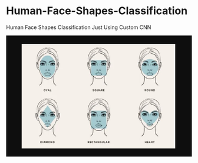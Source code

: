 # Human-Face-Shapes-Classification
Human Face Shapes Classification Just Using Custom CNN 

![human face](https://github.com/alirzx/Human-Face-Shapes-Classification/blob/main/photo_6030725518216774984_y.jpg)

